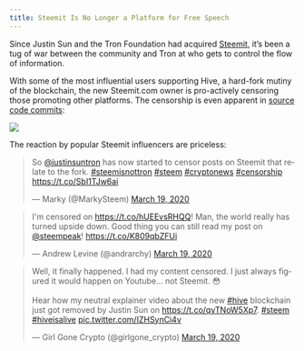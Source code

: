 ```yaml
---
title: Steemit Is No Longer a Platform for Free Speech
---
```


Since Justin Sun and the Tron Foundation had acquired [Steemit](https://www.coindesk.com/steemit-sets-up-shop-on-tron-network), it’s been a tug of war between the community and Tron at who gets to control the flow of information.

With some of the most influential users supporting Hive, a hard-fork mutiny of the blockchain, the new Steemit.com owner is pro-actively censoring those promoting other platforms. The censorship is even apparent in [source code commits](https://github.com/steemit/condenser/compare/bridge-api-dev...bridge-api-dev-test):

![](https://i.imgur.com/p3DWl6c.png)

The reaction by popular Steemit influencers are priceless:

<blockquote class="twitter-tweet"><p lang="en" dir="ltr">So <a href="https://twitter.com/justinsuntron?ref_src=twsrc%5Etfw">@justinsuntron</a> has now started to censor posts on Steemit that relate to the fork. <a href="https://twitter.com/hashtag/steemisnottron?src=hash&amp;ref_src=twsrc%5Etfw">#steemisnottron</a> <a href="https://twitter.com/hashtag/steem?src=hash&amp;ref_src=twsrc%5Etfw">#steem</a> <a href="https://twitter.com/hashtag/cryptonews?src=hash&amp;ref_src=twsrc%5Etfw">#cryptonews</a> <a href="https://twitter.com/hashtag/censorship?src=hash&amp;ref_src=twsrc%5Etfw">#censorship</a> <a href="https://t.co/SbI1TJw6ai">https://t.co/SbI1TJw6ai</a></p>&mdash; Marky (@MarkySteem) <a href="https://twitter.com/MarkySteem/status/1240667353123348489?ref_src=twsrc%5Etfw">March 19, 2020</a></blockquote> <script async src="https://platform.twitter.com/widgets.js" charset="utf-8"></script> 

<blockquote class="twitter-tweet"><p lang="en" dir="ltr">I&#39;m censored on <a href="https://t.co/hUEEvsRHQQ">https://t.co/hUEEvsRHQQ</a>! Man, the world really has turned upside down. Good thing you can still read my post on <a href="https://twitter.com/SteemPeak?ref_src=twsrc%5Etfw">@steempeak</a>! <a href="https://t.co/K809qbZFUi">https://t.co/K809qbZFUi</a></p>&mdash; Andrew Levine (@andrarchy) <a href="https://twitter.com/andrarchy/status/1240716564191760385?ref_src=twsrc%5Etfw">March 19, 2020</a></blockquote> <script async src="https://platform.twitter.com/widgets.js" charset="utf-8"></script> 

<blockquote class="twitter-tweet"><p lang="en" dir="ltr">Well, it finally happened. I had my content censored. I just always figured it would happen on Youtube... not Steemit. 😳<br><br>Hear how my neutral explainer video about the new <a href="https://twitter.com/hashtag/hive?src=hash&amp;ref_src=twsrc%5Etfw">#hive</a> blockchain just got removed by Justin Sun on <a href="https://t.co/qyTNoW5Xp7">https://t.co/qyTNoW5Xp7</a>. <a href="https://twitter.com/hashtag/steem?src=hash&amp;ref_src=twsrc%5Etfw">#steem</a> <a href="https://twitter.com/hashtag/hiveisalive?src=hash&amp;ref_src=twsrc%5Etfw">#hiveisalive</a> <a href="https://t.co/IZHSynCi4v">pic.twitter.com/IZHSynCi4v</a></p>&mdash; Girl Gone Crypto (@girlgone_crypto) <a href="https://twitter.com/girlgone_crypto/status/1240727743559417856?ref_src=twsrc%5Etfw">March 19, 2020</a></blockquote> <script async src="https://platform.twitter.com/widgets.js" charset="utf-8"></script> 
